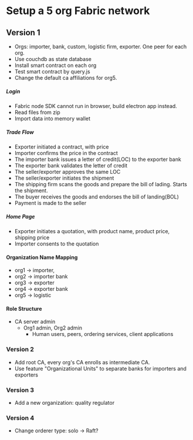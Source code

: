 # Setup a 5 org Fabric network

## Version 1

* Orgs: importer, bank, custom, logistic firm, exporter. One peer for each org.
* Use couchdb as state database
* Install smart contract on each org
* Test smart contract by query.js
* Change the default ca affiliations for org5.

##### Login
* Fabric node SDK cannot run in browser, build electron app instead.
* Read files from zip
* Import data into memory wallet

##### Trade Flow
* Exporter initiated a contract, with price
* Importer confirms the price in the contract
* The importer bank issues a letter of credit(LOC) to the exporter bank
* The exporter bank validates the letter of credit
* The seller/exporter approves the same LOC
* The seller/exporter initiates the shipment
* The shipping firm scans the goods and prepare the bill of lading. Starts the shipment.
* The buyer receives the goods and endorses the bill of landing(BOL)
* Payment is made to the seller

##### Home Page
* Exporter initiates a quotation, with product name, product price, shipping price
* Importer consents to the quotation

#### Organization Name Mapping 
* org1 -> importer, 
* org2 -> importer bank
* org3 -> exporter
* org4 -> exporter bank
* org5 -> logistic

#### Role Structure
* CA server admin
    - Org1 admin, Org2 admin 
        + Human users, peers, ordering services, client applications 

### Version 2
* Add root CA, every org's CA enrolls as intermediate CA.
* Use feature "Organizational Units" to separate banks for importers and exporters 

### Version 3

- Add a new organization: quality regulator 

### Version 4

- Change orderer type: solo -> Raft? 

